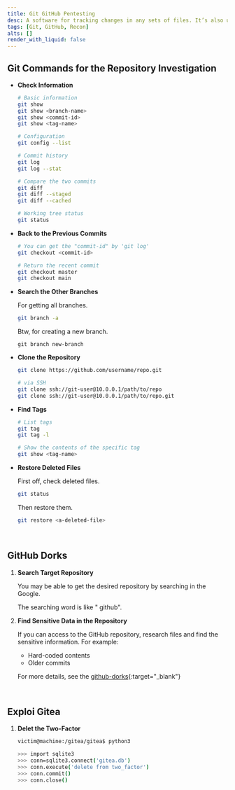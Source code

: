 ```yaml
---
title: Git GitHub Pentesting
desc: A software for tracking changes in any sets of files. It’s also used with GitHub usually.
tags: [Git, GitHub, Recon]
alts: []
render_with_liquid: false
---
```


## Git Commands for the Repository Investigation

- **Check Information**

    ```sh
    # Basic information
    git show
    git show <branch-name>
    git show <commit-id>
    git show <tag-name>

    # Configuration
    git config --list

    # Commit history
    git log
    git log --stat

    # Compare the two commits
    git diff
    git diff --staged
    git diff --cached

    # Working tree status
    git status
    ```

- **Back to the Previous Commits**

    ```sh
    # You can get the "commit-id" by 'git log'
    git checkout <commit-id>

    # Return the recent commit
    git checkout master
    git checkout main
    ```

- **Search the Other Branches**

    For getting all branches.

    ```sh
    git branch -a
    ```

    Btw, for creating a new branch.
    
    ```
    git branch new-branch
    ```

- **Clone the Repository**

    ```sh
    git clone https://github.com/username/repo.git

    # via SSH
    git clone ssh://git-user@10.0.0.1/path/to/repo
    git clone ssh://git-user@10.0.0.1/path/to/repo.git
    ```

- **Find Tags**

    ```sh
    # List tags
    git tag
    git tag -l

    # Show the contents of the specific tag
    git show <tag-name>
    ```

- **Restore Deleted Files**

    First off, check deleted files.

    ```sh
    git status
    ```

    Then restore them.

    ```sh
    git restore <a-deleted-file>
    ```

<br />

## GitHub Dorks

1. **Search Target Repository**

    You may be able to get the desired repository by searching in the Google.  

    The searching word is like "<target-name> github".

2. **Find Sensitive Data in the Repository**

    If you can access to the GitHub repository, research files and find the sensitive information. For example:

    - Hard-coded contents
    - Older commits

    For more details, see the [github-dorks](https://github.com/techgaun/github-dorks){:target="_blank"}

<br />

## Exploi Gitea

1. **Delet the Two-Factor**

    ```sh
    victim@machine:/gitea/gitea$ python3

    >>> import sqlite3
    >>> conn=sqlite3.connect('gitea.db')
    >>> conn.execute('delete from two_factor')
    >>> conn.commit()
    >>> conn.close()
    ```